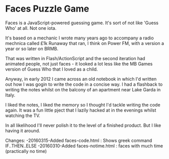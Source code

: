 Faces Puzzle Game
==================

Faces is a JavaScript-powered guessing game. It's sort of not like 'Guess Who' at all. Not one iota.

It's based on a mechanic I wrote many years ago to accompany a radio mechnica called £1k Runaway that ran, I think on Power FM, with a version a year or so later on BRMB.

That was written in Flash/ActionScript and the second iteration had animated people, not just faces - it looked a lot less like the MB Games version of Guess Who that I loved as a child.

Anyway, in early 2012 I came across an old notebook in which I'd written out how I was gogin to write the code in a concise way. I had a flashback to writing the notes whilst on the balcony of an apartment near Lake Garda in Italy.

I liked the notes, I liked the memory so I thought I'd tackle writing the code again. It was a fun little pject that I lazily hacked at in the evenings whilst watching the TV.

In all likelihood I'll never polish it to the level of a finished product. But I like having it around.

Changes:
-20160315-Added faces-code.html : Shows greek command IF..THEN..ELSE
-20160310-Added faces-notime.html : faces with much time (practically no time)
